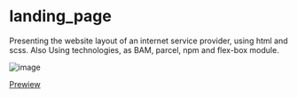 # landing_page

Presenting the website layout of an internet service provider, using html and scss. Also Using technologies, as BAM, parcel, npm and flex-box module.

![image](https://user-images.githubusercontent.com/96378382/153232611-54fe7c26-c9ea-48b3-84f2-5b8234d6251f.png)

[Prewiew](https://anastasiashkulkova.github.io/landing_page/)


